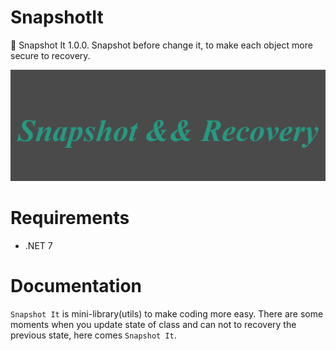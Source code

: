 # SnapshotIt
🎉 Snapshot It 1.0.0. Snapshot before change it, to make each object more secure to recovery.

![image](https://github.com/AkhmedovEhson/SnapshotIt/blob/main/assets/iconforgithub.png)

# Requirements
* .NET 7

# Documentation
`Snapshot It` is mini-library(utils) to make coding more easy. There are some moments when you update state of class and can not to recovery the previous state, here comes `Snapshot It`.



